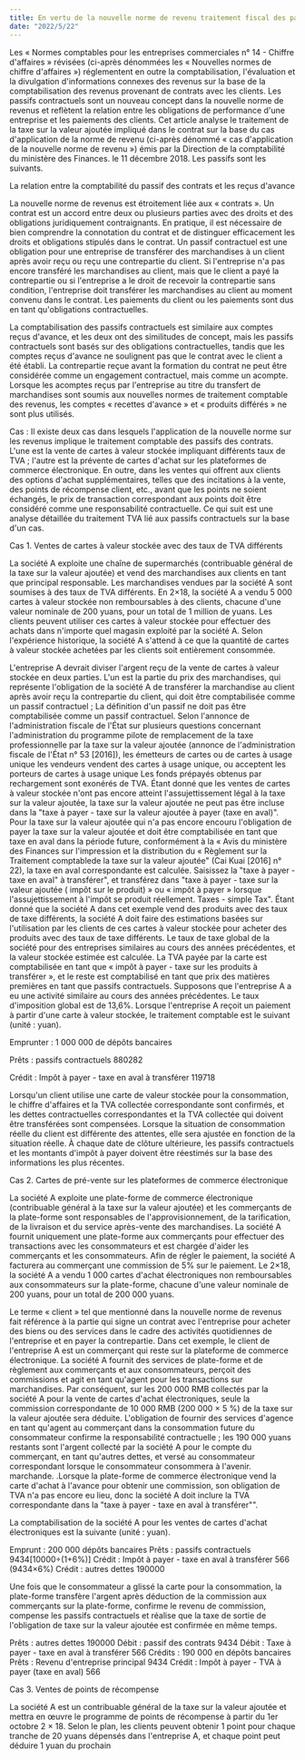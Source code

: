 ```yaml
---
title: En vertu de la nouvelle norme de revenu traitement fiscal des passifs contractuels
date: "2022/5/22"
---
```

Les « Normes comptables pour les entreprises commerciales n° 14 - Chiffre d'affaires » révisées (ci-après dénommées les « Nouvelles normes de chiffre d'affaires ») réglementent en outre la comptabilisation, l'évaluation et la divulgation d'informations connexes des revenus sur la base de la comptabilisation des revenus provenant de contrats avec les clients. Les passifs contractuels sont un nouveau concept dans la nouvelle norme de revenus et reflètent la relation entre les obligations de performance d'une entreprise et les paiements des clients. Cet article analyse le traitement de la taxe sur la valeur ajoutée impliqué dans le contrat sur la base du cas d'application de la norme de revenu (ci-après dénommé « cas d'application de la nouvelle norme de revenu ») émis par la Direction de la comptabilité du ministère des Finances. le 11 décembre 2018. Les passifs sont les suivants.

<!-- more -->
La relation entre la comptabilité du passif des contrats et les reçus d'avance

La nouvelle norme de revenus est étroitement liée aux « contrats ». Un contrat est un accord entre deux ou plusieurs parties avec des droits et des obligations juridiquement contraignants. En pratique, il est nécessaire de bien comprendre la connotation du contrat et de distinguer efficacement les droits et obligations stipulés dans le contrat. Un passif contractuel est une obligation pour une entreprise de transférer des marchandises à un client après avoir reçu ou reçu une contrepartie du client. Si l'entreprise n'a pas encore transféré les marchandises au client, mais que le client a payé la contrepartie ou si l'entreprise a le droit de recevoir la contrepartie sans condition, l'entreprise doit transférer les marchandises au client au moment convenu dans le contrat. Les paiements du client ou les paiements sont dus en tant qu'obligations contractuelles.

La comptabilisation des passifs contractuels est similaire aux comptes reçus d'avance, et les deux ont des similitudes de concept, mais les passifs contractuels sont basés sur des obligations contractuelles, tandis que les comptes reçus d'avance ne soulignent pas que le contrat avec le client a été établi. La contrepartie reçue avant la formation du contrat ne peut être considérée comme un engagement contractuel, mais comme un acompte. Lorsque les acomptes reçus par l'entreprise au titre du transfert de marchandises sont soumis aux nouvelles normes de traitement comptable des revenus, les comptes « recettes d'avance » et « produits différés » ne sont plus utilisés.

Cas : Il existe deux cas dans lesquels l'application de la nouvelle norme sur les revenus implique le traitement comptable des passifs des contrats. L'une est la vente de cartes à valeur stockée impliquant différents taux de TVA ; l'autre est la prévente de cartes d'achat sur les plateformes de commerce électronique. En outre, dans les ventes qui offrent aux clients des options d'achat supplémentaires, telles que des incitations à la vente, des points de récompense client, etc., avant que les points ne soient échangés, le prix de transaction correspondant aux points doit être considéré comme une responsabilité contractuelle. Ce qui suit est une analyse détaillée du traitement TVA lié aux passifs contractuels sur la base d'un cas.

Cas 1. Ventes de cartes à valeur stockée avec des taux de TVA différents

La société A exploite une chaîne de supermarchés (contribuable général de la taxe sur la valeur ajoutée) et vend des marchandises aux clients en tant que principal responsable. Les marchandises vendues par la société A sont soumises à des taux de TVA différents. En 2×18, la société A a vendu 5 000 cartes à valeur stockée non remboursables à des clients, chacune d'une valeur nominale de 200 yuans, pour un total de 1 million de yuans. Les clients peuvent utiliser ces cartes à valeur stockée pour effectuer des achats dans n'importe quel magasin exploité par la société A. Selon l'expérience historique, la société A s'attend à ce que la quantité de cartes à valeur stockée achetées par les clients soit entièrement consommée.

L'entreprise A devrait diviser l'argent reçu de la vente de cartes à valeur stockée en deux parties. L'un est la partie du prix des marchandises, qui représente l'obligation de la société A de transférer la marchandise au client après avoir reçu la contrepartie du client, qui doit être comptabilisée comme un passif contractuel ; La définition d'un passif ne doit pas être comptabilisée comme un passif contractuel. Selon l'annonce de l'administration fiscale de l'État sur plusieurs questions concernant l'administration du programme pilote de remplacement de la taxe professionnelle par la taxe sur la valeur ajoutée (annonce de l'administration fiscale de l'État n° 53 [2016]), les émetteurs de cartes ou de cartes à usage unique les vendeurs vendent des cartes à usage unique, ou acceptent les porteurs de cartes à usage unique Les fonds prépayés obtenus par rechargement sont exonérés de TVA. Étant donné que les ventes de cartes à valeur stockée n'ont pas encore atteint l'assujettissement légal à la taxe sur la valeur ajoutée, la taxe sur la valeur ajoutée ne peut pas être incluse dans la "taxe à payer - taxe sur la valeur ajoutée à payer (taxe en aval)". Pour la taxe sur la valeur ajoutée qui n'a pas encore encouru l'obligation de payer la taxe sur la valeur ajoutée et doit être comptabilisée en tant que taxe en aval dans la période future, conformément à la « Avis du ministère des Finances sur l'impression et la distribution du « Règlement sur la Traitement comptablede la taxe sur la valeur ajoutée" (Cai Kuai [2016] n° 22), la taxe en aval correspondante est calculée. Saisissez la "taxe à payer - taxe en aval" à transférer", et transférez dans "taxe à payer - taxe sur la valeur ajoutée ( impôt sur le produit) » ou « impôt à payer » lorsque l'assujettissement à l'impôt se produit réellement. Taxes - simple Tax". Étant donné que la société A dans cet exemple vend des produits avec des taux de taxe différents, la société A doit faire des estimations basées sur l'utilisation par les clients de ces cartes à valeur stockée pour acheter des produits avec des taux de taxe différents. Le taux de taxe global de la société pour des entreprises similaires au cours des années précédentes, et la valeur stockée estimée est calculée. La TVA payée par la carte est comptabilisée en tant que « impôt à payer - taxe sur les produits à transférer », et le reste est comptabilisé en tant que prix des matières premières en tant que passifs contractuels. Supposons que l'entreprise A a eu une activité similaire au cours des années précédentes. Le taux d'imposition global est de 13,6%. Lorsque l'entreprise A reçoit un paiement à partir d'une carte à valeur stockée, le traitement comptable est le suivant (unité : yuan).

Emprunter : 1 000 000 de dépôts bancaires

Prêts : passifs contractuels 880282

Crédit : Impôt à payer - taxe en aval à transférer 119718

Lorsqu'un client utilise une carte de valeur stockée pour la consommation, le chiffre d'affaires et la TVA collectée correspondante sont confirmés, et les dettes contractuelles correspondantes et la TVA collectée qui doivent être transférées sont compensées. Lorsque la situation de consommation réelle du client est différente des attentes, elle sera ajustée en fonction de la situation réelle. À chaque date de clôture ultérieure, les passifs contractuels et les montants d'impôt à payer doivent être réestimés sur la base des informations les plus récentes.

Cas 2. Cartes de pré-vente sur les plateformes de commerce électronique

La société A exploite une plate-forme de commerce électronique (contribuable général à la taxe sur la valeur ajoutée) et les commerçants de la plate-forme sont responsables de l'approvisionnement, de la tarification, de la livraison et du service après-vente des marchandises. La société A fournit uniquement une plate-forme aux commerçants pour effectuer des transactions avec les consommateurs et est chargée d'aider les commerçants et les consommateurs. Afin de régler le paiement, la société A facturera au commerçant une commission de 5% sur le paiement. Le 2×18, la société A a vendu 1 000 cartes d'achat électroniques non remboursables aux consommateurs sur la plate-forme, chacune d'une valeur nominale de 200 yuans, pour un total de 200 000 yuans.

Le terme « client » tel que mentionné dans la nouvelle norme de revenus fait référence à la partie qui signe un contrat avec l'entreprise pour acheter des biens ou des services dans le cadre des activités quotidiennes de l'entreprise et en payer la contrepartie. Dans cet exemple, le client de l'entreprise A est un commerçant qui reste sur la plateforme de commerce électronique. La société A fournit des services de plate-forme et de règlement aux commerçants et aux consommateurs, perçoit des commissions et agit en tant qu'agent pour les transactions sur marchandises. Par conséquent, sur les 200 000 RMB collectés par la société A pour la vente de cartes d'achat électroniques, seule la commission correspondante de 10 000 RMB (200 000 × 5 %) de la taxe sur la valeur ajoutée sera déduite. L'obligation de fournir des services d'agence en tant qu'agent au commerçant dans la consommation future du consommateur confirme la responsabilité contractuelle ; les 190 000 yuans restants sont l'argent collecté par la société A pour le compte du commerçant, en tant qu'autres dettes, et versé au consommateur correspondant lorsque le consommateur consommera à l'avenir. marchande. .Lorsque la plate-forme de commerce électronique vend la carte d'achat à l'avance pour obtenir une commission, son obligation de TVA n'a pas encore eu lieu, donc la société A doit inclure la TVA correspondante dans la "taxe à payer - taxe en aval à transférer"".

La comptabilisation de la société A pour les ventes de cartes d'achat électroniques est la suivante (unité : yuan).

Emprunt : 200 000 dépôts bancaires
Prêts : passifs contractuels 9434[10000÷(1+6%)]
Crédit : Impôt à payer - taxe en aval à transférer 566 (9434×6%)
Crédit : autres dettes 190000

Une fois que le consommateur a glissé la carte pour la consommation, la plate-forme transfère l'argent après déduction de la commission aux commerçants sur la plate-forme, confirme le revenu de commission, compense les passifs contractuels et réalise que la taxe de sortie de l'obligation de taxe sur la valeur ajoutée est confirmée en même temps.

Prêts : autres dettes 190000
Débit : passif des contrats 9434
Débit : Taxe à payer - taxe en aval à transférer 566
Crédits : 190 000 en dépôts bancaires
Prêts : Revenu d'entreprise principal 9434
Crédit : Impôt à payer - TVA à payer (taxe en aval) 566

Cas 3. Ventes de points de récompense

La société A est un contribuable général de la taxe sur la valeur ajoutée et mettra en œuvre le programme de points de récompense à partir du 1er octobre 2 × 18. Selon le plan, les clients peuvent obtenir 1 point pour chaque tranche de 20 yuans dépensés dans l'entreprise A, et chaque point peut déduire 1 yuan du prochain